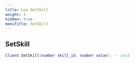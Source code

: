 ```yaml
---
title: Lua SetSkill
weight: 1
hidden: true
menuTitle: SetSkill
---
```

## SetSkill
```lua
Client:SetSkill(number skill_id, number value); -- void
```